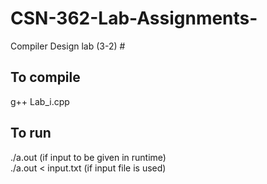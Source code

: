 # CSN-362-Lab-Assignments-
Compiler Design lab (3-2) #
## To compile ##
  g++ Lab_i.cpp
## To run ##
  ./a.out (if input to be given in runtime) <br>
  ./a.out < input.txt (if input file is used)

